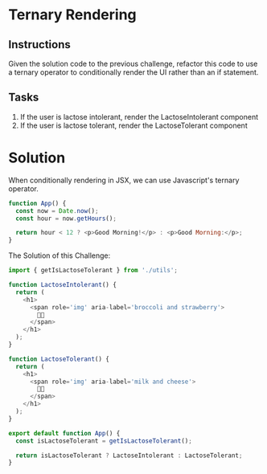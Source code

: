 # Ternary Rendering

## Instructions

Given the solution code to the previous challenge, refactor this code to use a ternary operator to conditionally render the UI rather than an if statement.

## Tasks

1. If the user is lactose intolerant, render the LactoseIntolerant component
2. If the user is lactose tolerant, render the LactoseTolerant component

# Solution

When conditionally rendering in JSX, we can use Javascript's ternary operator.

```javascript
function App() {
  const now = Date.now();
  const hour = now.getHours();

  return hour < 12 ? <p>Good Morning!</p> : <p>Good Morning:</p>;
}
```

The Solution of this Challenge:

```javascript
import { getIsLactoseTolerant } from './utils';

function LactoseIntolerant() {
  return (
    <h1>
      <span role='img' aria-label='broccoli and strawberry'>
        🥦🍓
      </span>
    </h1>
  );
}

function LactoseTolerant() {
  return (
    <h1>
      <span role='img' aria-label='milk and cheese'>
        🥛🧀
      </span>
    </h1>
  );
}

export default function App() {
  const isLactoseTolerant = getIsLactoseTolerant();

  return isLactoseTolerant ? LactoseIntolerant : LactoseTolerant;
}
```
